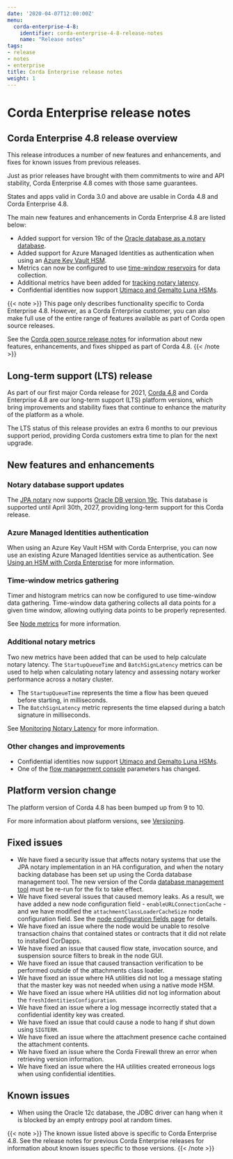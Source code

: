 ```yaml
---
date: '2020-04-07T12:00:00Z'
menu:
  corda-enterprise-4-8:
    identifier: corda-enterprise-4-8-release-notes
    name: "Release notes"
tags:
- release
- notes
- enterprise
title: Corda Enterprise release notes
weight: 1
---
```



# Corda Enterprise release notes

## Corda Enterprise 4.8 release overview

This release introduces a number of new features and enhancements, and fixes for known issues from previous releases.

Just as prior releases have brought with them commitments to wire and API stability, Corda Enterprise 4.8 comes with those same guarantees.

States and apps valid in Corda 3.0 and above are usable in Corda 4.8 and Corda Enterprise 4.8.

The main new features and enhancements in Corda Enterprise 4.8 are listed below:

* Added support for version 19c of the [Oracle database as a notary database](#notary-database-support-updates).
* Added support for Azure Managed Identities as authentication when using an [Azure Key Vault HSM](#azure-managed-identities-authentication).
* Metrics can now be configured to use [time-window reservoirs](#time-window-metrics-gathering) for data collection.
* Additional metrics have been added for [tracking notary latency](#additional-notary-metrics).
* Confidential identities now support [Utimaco and Gemalto Luna HSMs](platform-support-matrix.md#hardware-security-modules-hsm).

{{< note >}}
This page only describes functionality specific to Corda Enterprise 4.8. However, as a Corda Enterprise customer, you can also make full use of the entire range of features available as part of Corda open source releases.

See the [Corda open source release notes](../../corda-os/4.8/release-notes.md) for information about new features, enhancements, and fixes shipped as part of Corda 4.8.
{{< /note >}}

## Long-term support (LTS) release

As part of our first major Corda release for 2021, [Corda 4.8](../../corda-os/4.8/release-notes.md) and Corda Enterprise 4.8 are our long-term support (LTS) platform versions, which bring improvements and stability fixes that continue to enhance the maturity of the platform as a whole.

The LTS status of this release provides an extra 6 months to our previous support period, providing Corda customers extra time to plan for the next upgrade.

## New features and enhancements

### Notary database support updates

The [JPA notary](notary/installing-jpa.md) now supports [Oracle DB version 19c](platform-support-matrix.md#jpa-notary-databases). This database is supported until April 30th, 2027, providing long-term support for this Corda release.

### Azure Managed Identities authentication

When using an Azure Key Vault HSM with Corda Enterprise, you can now use an existing Azure Managed Identities service as authentication. See [Using an HSM with Corda Enterprise](node/operating/cryptoservice-configuration.md#azure-keyvault) for more information.

### Time-window metrics gathering

Timer and histogram metrics can now be configured to use time-window data gathering. Time-window data gathering collects all data points for a given time window, allowing outlying data points to be properly represented.

See [Node metrics](node-metrics.md) for more information.

### Additional notary metrics

Two new metrics have been added that can be used to help calculate notary latency. The `StartupQueueTime` and `BatchSignLatency` metrics can be used to help when calculating notary latency and assessing notary worker performance across a notary cluster.

* The `StartupQueueTime` represents the time a flow has been queued before starting, in milliseconds.
* The `BatchSignLatency` metric represents the time elapsed during a batch signature in milliseconds.

See [Monitoring Notary Latency](notary/faq/notary-latency-monitoring.md) for more information.

### Other changes and improvements

* Confidential identities now support [Utimaco and Gemalto Luna HSMs](platform-support-matrix.md#hardware-security-modules-hsm).
* One of the [flow management console](node/node-flow-management-console.md) parameters has changed.

## Platform version change

The platform version of Corda 4.8 has been bumped up from 9 to 10.

For more information about platform versions, see [Versioning](cordapps/versioning.md).

## Fixed issues

* We have fixed a security issue that affects notary systems that use the JPA notary implementation in an HA configuration, and when the notary backing database has been set up using the Corda database management tool. The new version of the Corda [database management tool](database-management-tool.md) must be re-run for the fix to take effect.
* We have fixed several issues that caused memory leaks. As a result, we have added a new node configuration field - `enableURLConnectionCache` - and we have modified the `attachmentClassLoaderCacheSize` node configuration field. See the [node configuration fields page](node/setup/corda-configuration-fields.md#enterpriseconfiguration) for details.
* We have fixed an issue where the node would be unable to resolve transaction chains that contained states or contracts that it did not relate to installed CorDapps.
* We have fixed an issue that caused flow state, invocation source, and suspension source filters to break in the node GUI.
* We have fixed an issue that caused transaction verification to be performed outside of the attachments class loader.
* We have fixed an issue where HA utilities did not log a message stating that the master key was not needed when using a native mode HSM.
* We have fixed an issue where HA utilities did not log information about the `freshIdentitiesConfiguration`.
* We have fixed an issue where a log message incorrectly stated that a confidential identity key was created.
* We have fixed an issue that could cause a node to hang if shut down using `SIGTERM`.
* We have fixed an issue where the attachment presence cache contained the attachment contents.
* We have fixed an issue where the Corda Firewall threw an error when retrieving version information.
* We have fixed an issue where the HA utilities created erroneous logs when using confidential identities.

## Known issues

* When using the Oracle 12c database, the JDBC driver can hang when it is blocked by an empty entropy pool at random times.

{{< note >}}
The known issue listed above is specific to Corda Enterprise 4.8. See the release notes for previous Corda Enterprise releases for information about known issues specific to those versions.
{{< /note >}}
